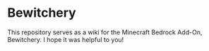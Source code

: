# Bewitchery
  This repository serves as a wiki for the Minecraft Bedrock Add-On, Bewitchery. I hope it was helpful to you!
